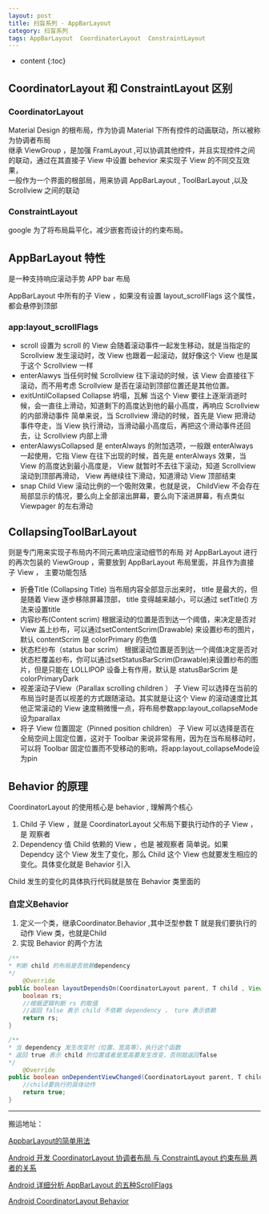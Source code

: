 ```yaml
---
layout: post
title: 扫盲系列 - AppBarLayout
category: 扫盲系列
tags: AppBarLayout  CoordinatorLayout  ConstraintLayout
---
```

* content
{:toc}

## CoordinatorLayout 和 ConstraintLayout 区别

### CoordinatorLayout
Material Design 的根布局，作为协调 Material 下所有控件的动画联动，所以被称为协调者布局    
继承 ViewGroup ，是加强 FramLayout ,可以协调其他控件，并且实现控件之间的联动，通过在其直接子 View 中设置 behevior 来实现子 View 的不同交互效果，  
一般作为一个界面的根部局，用来协调 AppBarLayout , ToolBarLayout ,以及 Scrollview 之间的联动


### ConstraintLayout
google 为了将布局扁平化，减少嵌套而设计的约束布局。


## AppBarLayout 特性
是一种支持响应滚动手势 APP bar 布局



AppBarLayout 中所有的子 View ，如果没有设置 layout_scrollFlags 这个属性，都会悬停到顶部

### app:layout_scrollFlags

* scroll
设置为 scroll 的 View 会随着滚动事件一起发生移动，就是当指定的 Scrollview 发生滚动时，改 View 也跟着一起滚动，就好像这个 View 也是属于这个 Scrollview 一样
* enterAlawys
当任何时候 Scrollview 往下滚动的时候，该 View 会直接往下滚动，而不用考虑 Scrollview 是否在滚动到顶部位置还是其他位置。  
* exitUntilCollapsed
Collapse 坍塌，瓦解
当这个 View 要往上逐渐消逝时候，会一直往上滑动，知道剩下的高度达到他的最小高度，再响应 Scrollview 的内部滑动事件
简单来说，当 Scrollview 滑动的时候，首先是 View 把滑动事件夺走，当 View 执行滑动，当滑动最小高度后，再把这个滑动事件还回去，让 Scrollview 内部上滑
* enterAlawysCollapsed
是 enterAlways 的附加选项，一般跟 enterAlways 一起使用，它指 View 在往下出现的时候，首先是 enterAlways 效果，当 View 的高度达到最小高度是， View 就暂时不去往下滚动，知道 Scrollview 滚动到顶部再滑动， View 再继续往下滑动，知道滑动 View 顶部结束
* snap
Child View 滚动比例的一个吸附效果，也就是说， ChildView 不会存在局部显示的情况，要么向上全部滚出屏幕，要么向下滚进屏幕，有点类似 Viewpager 的左右滑动


## CollapsingToolBarLayout  
则是专门用来实现子布局内不同元素响应滚动细节的布局
对 AppBarLayout 进行的再次包装的 ViewGroup ，需要放到 AppBarLayout 布局里面，并且作为直接子 View ，
主要功能包括
* 折叠Title (Collapsing Title) 当布局内容全部显示出来时， title 是最大的，但是随着 View 逐步移除屏幕顶部， title 变得越来越小，可以通过 setTitle() 方法来设置title
* 内容纱布(Content scrim) 根据滚动的位置是否到达一个阈值，来决定是否对 View 盖上纱布，可以通过setContentScrim(Drawable) 来设置纱布的图片，默认 contentScrim 是 colorPrimary 的色值
* 状态栏纱布（status bar scrim） 根据滚动位置是否到达一个阈值决定是否对状态栏覆盖纱布，你可以通过setStatusBarScrim(Drawable)来设置纱布的图片，但是只能在 LOLLIPOP 设备上有作用，默认是 statusBarScrim 是colorPrimaryDark
* 视差滚动子View（Parallax scrolling children ） 子 View 可以选择在当前的布局当时是否以视差的方式跟随滚动。其实就是让这个 View 的滚动速度比其他正常滚动的 View 速度稍微慢一点，将布局参数app:layout_collapseMode设为parallax
* 将子 View 位置固定（Pinned position children） 子 View 可以选择是否在全局空间上固定位置，这对于 Toolbar 来说非常有用，因为在当布局移动时，可以将 Toolbar 固定位置而不受移动的影响，将app:layout_collapseMode设为pin



## Behavior 的原理

CoordinatorLayout 的使用核心是 behavior ,
理解两个核心
1. Child    子 View ，就是 CoordinatorLayout 父布局下要执行动作的子 View ，是 观察者
2. Dependency  值 Child 依赖的 View ，也是 被观察者
简单说。如果 Dependcy 这个 View 发生了变化，那么 Child 这个 View 也就要发生相应的变化。具体变化就是 Behavior 引入

Child 发生的变化的具体执行代码就是放在 Behavior 类里面的

### 自定义Behavior

1. 定义一个类，继承Coordinator.Behavior<T> ,其中泛型参数 T 就是我们要执行的动作 View 类，也就是Child
2. 实现 Behavior 的两个方法

```java
/**
* 判断 child 的布局是否依赖dependency
*/
    @Override
public boolean layoutDependsOn(CoordinatorLayout parent, T child , View dependency) {
    boolean rs;
    //根据逻辑判断 rs 的取值
    //返回 false 表示 child 不依赖 dependency ， ture 表示依赖
    return rs;
}

/**
* 当 dependency 发生改变时（位置、宽高等），执行这个函数
* 返回 true 表示 child 的位置或者是宽高要发生改变，否则就返回false
*/
    @Override
public boolean onDependentViewChanged(CoordinatorLayout parent, T child , View dependency) {
    //child要执行的具体动作
    return true;
}
```










---
搬运地址：    


[AppbarLayout的简单用法](https://www.jianshu.com/p/bbc703a0015e)

[Android 开发 CoordinatorLayout 协调者布局 与 ConstraintLayout 约束布局 两者的关系](https://www.cnblogs.com/guanxinjing/p/10158562.html)

[Android 详细分析 AppBarLayout 的五种ScrollFlags](https://www.jianshu.com/p/7caa5f4f49bd)

[Android CoordinatorLayout Behavior](https://www.jianshu.com/p/4ebb7bfa1228)
